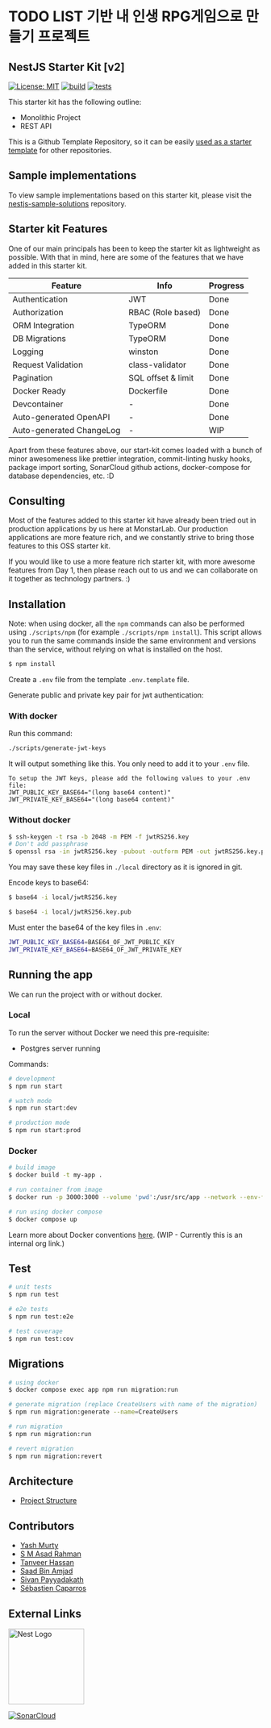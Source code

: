 # TODO LIST 기반 내 인생 RPG게임으로 만들기 프로젝트

## NestJS Starter Kit [v2]

[![License: MIT](https://img.shields.io/badge/License-MIT-green.svg)](https://opensource.org/licenses/MIT)
[![build](https://github.com/monstar-lab-oss/nestjs-starter-rest-api/actions/workflows/build-workflow.yml/badge.svg?branch=master&event=push)](https://github.com/monstar-lab-oss/nestjs-starter-rest-api/actions/workflows/build-workflow.yml)
[![tests](https://github.com/monstar-lab-oss/nestjs-starter-rest-api/actions/workflows/tests-workflow.yml/badge.svg?branch=master&event=push)](https://github.com/monstar-lab-oss/nestjs-starter-rest-api/actions/workflows/tests-workflow.yml)

This starter kit has the following outline:

- Monolithic Project
- REST API

This is a Github Template Repository, so it can be easily [used as a starter template](https://docs.github.com/en/github/creating-cloning-and-archiving-repositories/creating-a-repository-from-a-template) for other repositories.

## Sample implementations

To view sample implementations based on this starter kit, please visit the [nestjs-sample-solutions](https://github.com/monstar-lab-oss/nestjs-sample-solutions) repository.

## Starter kit Features

One of our main principals has been to keep the starter kit as lightweight as possible. With that in mind, here are some of the features that we have added in this starter kit.

| Feature                  | Info               | Progress |
|--------------------------|--------------------|----------|
| Authentication           | JWT                | Done     |
| Authorization            | RBAC (Role based)  | Done     |
| ORM Integration          | TypeORM            | Done     |
| DB Migrations            | TypeORM            | Done     |
| Logging                  | winston            | Done     |
| Request Validation       | class-validator    | Done     |
| Pagination               | SQL offset & limit | Done     |
| Docker Ready             | Dockerfile         | Done     |
| Devcontainer             | -                  | Done     |
| Auto-generated OpenAPI   | -                  | Done     |
| Auto-generated ChangeLog | -                  | WIP      |

Apart from these features above, our start-kit comes loaded with a bunch of minor awesomeness like prettier integration, commit-linting husky hooks, package import sorting, SonarCloud github actions, docker-compose for database dependencies, etc. :D

## Consulting

Most of the features added to this starter kit have already been tried out in production applications by us here at MonstarLab. Our production applications are more feature rich, and we constantly strive to bring those features to this OSS starter kit.

If you would like to use a more feature rich starter kit, with more awesome features from Day 1, then please reach out to us and we can collaborate on it together as technology partners. :)

## Installation

Note: when using docker, all the `npm` commands can also be performed using `./scripts/npm` (for example `./scripts/npm install`).
This script allows you to run the same commands inside the same environment and versions than the service, without relying on what is installed on the host.

```bash
$ npm install
```

Create a `.env` file from the template `.env.template` file.

Generate public and private key pair for jwt authentication:

### With docker

Run this command:
```bash
./scripts/generate-jwt-keys
```

It will output something like this. You only need to add it to your `.env` file.
```
To setup the JWT keys, please add the following values to your .env file:
JWT_PUBLIC_KEY_BASE64="(long base64 content)"
JWT_PRIVATE_KEY_BASE64="(long base64 content)"
```

### Without docker

```bash
$ ssh-keygen -t rsa -b 2048 -m PEM -f jwtRS256.key
# Don't add passphrase
$ openssl rsa -in jwtRS256.key -pubout -outform PEM -out jwtRS256.key.pub
```

You may save these key files in `./local` directory as it is ignored in git.

Encode keys to base64:

```bash
$ base64 -i local/jwtRS256.key

$ base64 -i local/jwtRS256.key.pub
```

Must enter the base64 of the key files in `.env`:

```bash
JWT_PUBLIC_KEY_BASE64=BASE64_OF_JWT_PUBLIC_KEY
JWT_PRIVATE_KEY_BASE64=BASE64_OF_JWT_PRIVATE_KEY
```

## Running the app

We can run the project with or without docker.

### Local

To run the server without Docker we need this pre-requisite:

- Postgres server running

Commands:

```bash
# development
$ npm run start

# watch mode
$ npm run start:dev

# production mode
$ npm run start:prod
```

### Docker

```bash
# build image
$ docker build -t my-app .

# run container from image
$ docker run -p 3000:3000 --volume 'pwd':/usr/src/app --network --env-file .env my-app

# run using docker compose
$ docker compose up
```

Learn more about Docker conventions [here](https://github.com/monstar-lab-group/nodejs-backend/blob/master/architecture/docker-ready.md). (WIP - Currently this is an internal org link.)

## Test

```bash
# unit tests
$ npm run test

# e2e tests
$ npm run test:e2e

# test coverage
$ npm run test:cov
```

## Migrations

```bash
# using docker
$ docker compose exec app npm run migration:run

# generate migration (replace CreateUsers with name of the migration)
$ npm run migration:generate --name=CreateUsers

# run migration
$ npm run migration:run

# revert migration
$ npm run migration:revert
```

## Architecture

- [Project Structure](./docs/project-structure.md)

## Contributors

- [Yash Murty](https://github.com/yashmurty)
- [S M Asad Rahman](https://github.com/asad-mlbd)
- [Tanveer Hassan](https://github.com/war1oc)
- [Saad Bin Amjad](https://github.com/Saad-Amjad)
- [Sivan Payyadakath](https://github.com/sivanpayyadakath)
- [Sébastien Caparros](https://github.com/Seb-C)

## External Links

<a href="http://nestjs.com/" target="blank"><img src="https://nestjs.com/img/logo.svg" width="150" alt="Nest Logo" /></a>

[![SonarCloud](https://sonarcloud.io/images/project_badges/sonarcloud-white.svg)](https://sonarcloud.io/dashboard?id=monstar-lab-oss_nestjs-starter-rest-api)
